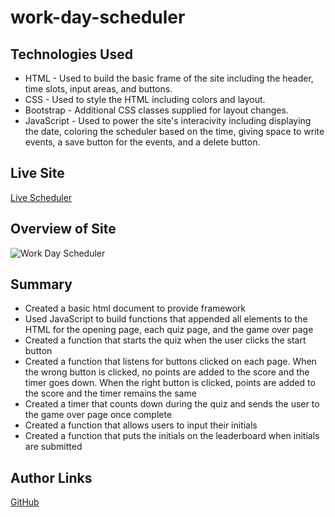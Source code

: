 # work-day-scheduler

## Technologies Used

* HTML - Used to build the basic frame of the site including the header, time slots, input areas, and buttons.
* CSS - Used to style the HTML including colors and layout.
* Bootstrap - Additional CSS classes supplied for layout changes.
* JavaScript - Used to power the site's interacivity including displaying the date, coloring the scheduler based on the time, giving space to write events, a save button for the events, and a delete button.

## Live Site

[Live Scheduler](https://mjshelton12.github.io/work-day-scheduler/)

## Overview of Site

![Work Day Scheduler](https://i.imgur.com/WZadYQD.jpg)

## Summary

* Created a basic html document to provide framework
* Used JavaScript to build functions that appended all elements to the HTML for the opening page, each quiz page, and the game over page
* Created a function that starts the quiz when the user clicks the start button
* Created a function that listens for buttons clicked on each page. When the wrong button is clicked, no points are added to the score and the timer goes down. When the right button is clicked, points are added to the score and the timer remains the same
* Created a timer that counts down during the quiz and sends the user to the game over page once complete
* Created a function that allows users to input their initials
* Created a function that puts the initials on the leaderboard when initials are submitted

## Author Links

[GitHub](https://github.com/mjshelton12)